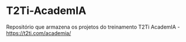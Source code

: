 # T2Ti-AcademIA
Repositório que armazena os projetos do treinamento T2Ti AcademIA - https://t2ti.com/academia/

